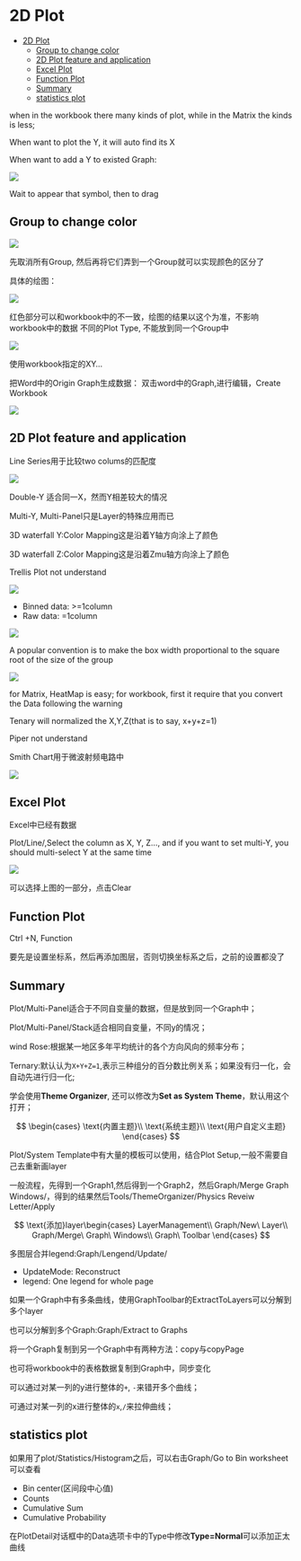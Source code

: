 # 2D Plot

- [2D Plot](#2d-plot)
	- [Group to change color](#group-to-change-color)
	- [2D Plot feature and application](#2d-plot-feature-and-application)
	- [Excel Plot](#excel-plot)
	- [Function Plot](#function-plot)
	- [Summary](#summary)
	- [statistics plot](#statistics-plot)

 when in the workbook there many kinds of plot, while in the Matrix the kinds is less;

When want to plot the Y, it will auto find its X

When want to add a Y to existed Graph:

![](res/2plot01.png)

Wait to appear that symbol, then to drag

## Group to change color

![](res/2plot02.png)

先取消所有Group, 然后再将它们弄到一个Group就可以实现颜色的区分了

具体的绘图：

![](res/2plot03.png)

红色部分可以和workbook中的不一致，绘图的结果以这个为准，不影响workbook中的数据
不同的Plot Type, 不能放到同一个Group中

![](res/2plot04.png)

使用workbook指定的XY…

把Word中的Origin Graph生成数据：
双击word中的Graph,进行编辑，Create Workbook

![](res/2plot05.png)

## 2D Plot feature and application

Line Series用于比较two colums的匹配度

![](res/2plot06.png)

Double-Y 适合同一X，然而Y相差较大的情况

Multi-Y, Multi-Panel只是Layer的特殊应用而已

3D waterfall Y:Color Mapping这是沿着Y轴方向涂上了颜色

3D waterfall Z:Color Mapping这是沿着Zmu轴方向涂上了颜色

Trellis Plot not understand

![](res/2plot07.png)

- Binned data: >=1column
- Raw data: =1column

![](res/2plot08.png)

A popular convention is to make the box width proportional to the square root of the size of the group

![](res/2plot09.png)

for Matrix, HeatMap is easy; for workbook, first it require that you convert the Data following the warning

Tenary will normalized the X,Y,Z(that is to say, x+y+z=1)

Piper not understand

Smith Chart用于微波射频电路中

![](res/2plot10.png)

## Excel Plot

Excel中已经有数据

Plot/Line/,Select the column as X, Y, Z…, and if you want to set multi-Y, you should multi-select Y at the same time

![](res/2plot11.png)

可以选择上图的一部分，点击Clear

## Function Plot

Ctrl +N, Function

要先是设置坐标系，然后再添加图层，否则切换坐标系之后，之前的设置都没了


## Summary

Plot/Multi-Panel适合于不同自变量的数据，但是放到同一个Graph中；

Plot/Multi-Panel/Stack适合相同自变量，不同y的情况；

wind Rose:根据某一地区多年平均统计的各个方向风向的频率分布；

Ternary:默认认为`X+Y+Z=1`,表示三种组分的百分数比例关系；如果没有归一化，会自动先进行归一化;

学会使用**Theme Organizer**, 还可以修改为**Set as System Theme**，默认用这个打开；

$$
\begin{cases}
	\text{内置主题}\\
	\text{系统主题}\\
	\text{用户自定义主题}
\end{cases}
$$

Plot/System Template中有大量的模板可以使用，结合Plot Setup,一般不需要自己去重新画layer

一般流程，先得到一个Graph1,然后得到一个Graph2，然后Graph/Merge Graph Windows/，得到的结果然后Tools/ThemeOrganizer/Physics Reveiw Letter/Apply

$$
\text{添加}layer\begin{cases}
	LayerManagement\\
	Graph/New\ Layer\\
	Graph/Merge\ Graph\ Windows\\
	Graph\ Toolbar
\end{cases}
$$

多图层合并legend:Graph/Lengend/Update/

- UpdateMode: Reconstruct
- legend: One legend for whole page

如果一个Graph中有多条曲线，使用GraphToolbar的ExtractToLayers可以分解到多个layer

也可以分解到多个Graph:Graph/Extract to Graphs

将一个Graph复制到另一个Graph中有两种方法：copy与copyPage

也可将workbook中的表格数据复制到Graph中，同步变化

可以通过对某一列的y进行整体的`+`, `-`来错开多个曲线；

可通过对某一列的x进行整体的`x`,`/`来拉伸曲线；

## statistics plot

如果用了plot/Statistics/Histogram之后，可以右击Graph/Go to Bin worksheet可以查看

- Bin center(区间段中心值)
- Counts
- Cumulative Sum
- Cumulative Probability

在PlotDetail对话框中的Data选项卡中的Type中修改**Type=Normal**可以添加正太曲线

